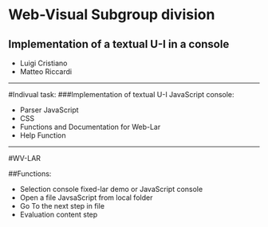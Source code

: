 # Web-Visual Subgroup division
## Implementation of a textual U-I in a console

- Luigi Cristiano
- Matteo Riccardi

- - - 

#Indivual task:
###Implementation of textual U-I JavaScript console:
- Parser JavaScript
- CSS
- Functions and Documentation for Web-Lar
- Help Function

 - - -

 #WV-LAR

 ##Functions:
 - Selection console fixed-lar demo or JavaScript console
 - Open a file JavsaScript from local folder
 - Go To the next step in file
 - Evaluation content step 
